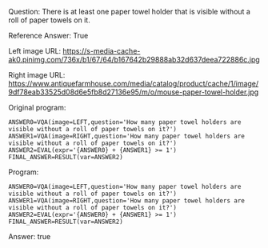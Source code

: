Question: There is at least one paper towel holder that is visible without a roll of paper towels on it.

Reference Answer: True

Left image URL: https://s-media-cache-ak0.pinimg.com/736x/b1/67/64/b167642b29888ab32d637deea722886c.jpg

Right image URL: https://www.antiquefarmhouse.com/media/catalog/product/cache/1/image/9df78eab33525d08d6e5fb8d27136e95/m/o/mouse-paper-towel-holder.jpg

Original program:

```
ANSWER0=VQA(image=LEFT,question='How many paper towel holders are visible without a roll of paper towels on it?')
ANSWER1=VQA(image=RIGHT,question='How many paper towel holders are visible without a roll of paper towels on it?')
ANSWER2=EVAL(expr='{ANSWER0} + {ANSWER1} >= 1')
FINAL_ANSWER=RESULT(var=ANSWER2)
```
Program:

```
ANSWER0=VQA(image=LEFT,question='How many paper towel holders are visible without a roll of paper towels on it?')
ANSWER1=VQA(image=RIGHT,question='How many paper towel holders are visible without a roll of paper towels on it?')
ANSWER2=EVAL(expr='{ANSWER0} + {ANSWER1} >= 1')
FINAL_ANSWER=RESULT(var=ANSWER2)
```
Answer: true

